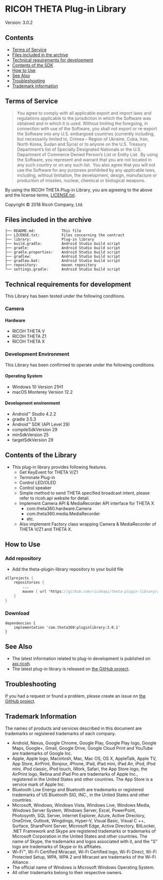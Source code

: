 # RICOH THETA Plug-in Library

Version: 3.0.2

## Contents

* [Terms of Service](#terms)
* [Files included in the archive](#files)
* [Technical requirements for development](#requirements)
* [Contents of the SDK](#contents)
* [How to Use](#how_to_use)
* [See Also](#see_also)
* [Troubleshooting](#troubleshooting)
* [Trademark Information](#trademark)

<a name="terms"></a>
## Terms of Service

> You agree to comply with all applicable export and import laws and regulations applicable to the jurisdiction in which the Software was obtained and in which it is used. Without limiting the foregoing, in connection with use of the Software, you shall not export or re-export the Software  into any U.S. embargoed countries (currently including, but necessarily limited to, Crimea – Region of Ukraine, Cuba, Iran, North Korea, Sudan and Syria) or  to anyone on the U.S. Treasury Department’s list of Specially Designated Nationals or the U.S. Department of Commerce Denied Person’s List or Entity List.  By using the Software, you represent and warrant that you are not located in any such country or on any such list.  You also agree that you will not use the Software for any purposes prohibited by any applicable laws, including, without limitation, the development, design, manufacture or production of missiles, nuclear, chemical or biological weapons.

By using the RICOH THETA Plug-in Library, you are agreeing to the above and the license terms, [LICENSE.txt](LICENSE.txt).

Copyright &copy; 2018 Ricoh Company, Ltd.

<a name="files"></a>
## Files included in the archive

```
├── README.md:            This file
├── LICENSE.txt:          Files concerning the contract
├── library:              Plug-in library
├── build.gradle:         Android Studio build script
├── gradle:               Android Studio build script
├── gradle.properties:    Android Studio build script
├── gradlew:              Android Studio build script
├── gradlew.bat:          Android Studio build script
├── repository:           maven repository
└── settings.gradle:      Android Studio build script
```

<a name="requirements"></a>
## Technical requirements for development

This Library has been tested under the following conditions.

### Camera

#### Hardware

* RICOH THETA V
* RICOH THETA Z1
* RICOH THETA X

### Development Environment

This Library has been confirmed to operate under the following conditions.

#### Operating System

* Windows 10 Version 21H1
* macOS Monterey Version 12.2

#### Development environment

* Android&trade; Studio 4.2.2
* gradle 3.5.3
* Android&trade; SDK (API Level 29)
* compileSdkVersion 29
* minSdkVersion 25
* targetSdkVersion 29

<a name="contents"></a>
## Contents of the Library

* This plug-in library provides following features.
    * Get KeyEvent for THETA V/Z1
    * Terminate Plug-in
    * Control LED/OLED
    * Control speaker
    * Simple method to send THETA specified broadcast intent, please refer to ricoh.api website for detail.
    * Implement Camera API & MediaRecorder API interface for THETA X
        * com.theta360.hardware.Camera
        * com.theta360.media.MediaRecorder
        * etc.
    * Also implement Factory class wrapping Camera & MediaRecorder of THETA V/Z1 and THETA X.

<a name="how_to_use"></a>
## How to Use

### Add repository

*  Add the theta-plugin-library repository to your build file

```java
allprojects {
    repositories {
        ...
        maven { url 'https://github.com/ricohapi/theta-plugin-library/raw/master/repository' }
    }
}
```
### Download

```
dependencies {
    implementation 'com.theta360:pluginlibrary:3.0.1'
}
```

<a name="see_also"></a>
## See Also

* The latest information related to plug-in development is published on [api.ricoh](https://api.ricoh/docs/theta-plugin/).
* The latest plug-in library is released on [the GitHub project](https://github.com/ricohapi/theta-plugin-library).

<a name="troubleshooting"></a>
## Troubleshooting

If you had a request or found a problem, please create an issue on [the GitHub project](https://github.com/ricohapi/theta-plugin-library/issues).

<a name="trademark"></a>
## Trademark Information

The names of products and services described in this document are trademarks or registered trademarks of each company.

* Android, Nexus, Google Chrome, Google Play, Google Play logo, Google Maps, Google+, Gmail, Google Drive, Google Cloud Print and YouTube are trademarks of Google Inc.
* Apple, Apple logo, Macintosh, Mac, Mac OS, OS X, AppleTalk, Apple TV, App Store, AirPrint, Bonjour, iPhone, iPad, iPad mini, iPad Air, iPod, iPod mini, iPod classic, iPod touch, iWork, Safari, the App Store logo, the AirPrint logo, Retina and iPad Pro are trademarks of Apple Inc., registered in the United States and other countries. The App Store is a service mark of Apple Inc.
* Bluetooth Low Energy and Bluetooth are trademarks or registered trademarks of US Bluetooth SIG, INC., in the United States and other countries.
* Microsoft, Windows, Windows Vista, Windows Live, Windows Media, Windows Server System, Windows Server, Excel, PowerPoint, Photosynth, SQL Server, Internet Explorer, Azure, Active Directory, OneDrive, Outlook, Wingdings, Hyper-V, Visual Basic, Visual C ++, Surface, SharePoint Server, Microsoft Edge, Active Directory, BitLocker, .NET Framework and Skype are registered trademarks or trademarks of Microsoft Corporation in the United States and other countries. The name of Skype, the trademarks and logos associated with it, and the "S" logo are trademarks of Skype or its affiliates.
* Wi-Fi™, Wi-Fi Certified Miracast, Wi-Fi Certified logo, Wi-Fi Direct, Wi-Fi Protected Setup, WPA, WPA 2 and Miracast are trademarks of the Wi-Fi Alliance.
* The official name of Windows is Microsoft Windows Operating System.
* All other trademarks belong to their respective owners.
